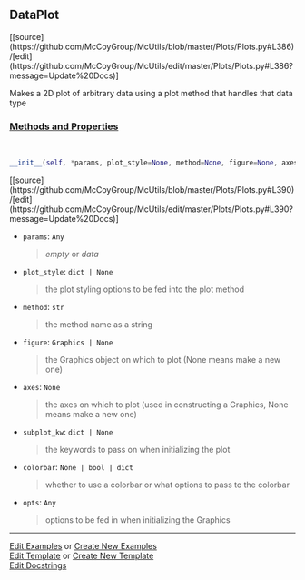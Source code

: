 ## <a id="McUtils.Plots.Plots.DataPlot">DataPlot</a> 
<div class="docs-source-link" markdown="1">
[[source](https://github.com/McCoyGroup/McUtils/blob/master/Plots/Plots.py#L386)/[edit](https://github.com/McCoyGroup/McUtils/edit/master/Plots/Plots.py#L386?message=Update%20Docs)]
</div>

Makes a 2D plot of arbitrary data using a plot method that handles that data type

<div class="collapsible-section">
 <div class="collapsible-section collapsible-section-header" markdown="1">
 
### <a class="collapse-link" data-toggle="collapse" href="#methods">Methods and Properties</a> <a class="float-right" data-toggle="collapse" href="#methods"><i class="fa fa-chevron-down"></i></a>

 </div>
 <div class="collapsible-section collapsible-section-body collapse" id="methods" markdown="1">

<a id="McUtils.Plots.Plots.DataPlot.__init__" class="docs-object-method">&nbsp;</a> 
```python
__init__(self, *params, plot_style=None, method=None, figure=None, axes=None, subplot_kw=None, colorbar=None, **opts): 
```
<div class="docs-source-link" markdown="1">
[[source](https://github.com/McCoyGroup/McUtils/blob/master/Plots/Plots.py#L390)/[edit](https://github.com/McCoyGroup/McUtils/edit/master/Plots/Plots.py#L390?message=Update%20Docs)]
</div>


- `params`: `Any`
    >_empty_ or _data_
- `plot_style`: `dict | None`
    >the plot styling options to be fed into the plot method
- `method`: `str`
    >the method name as a string
- `figure`: `Graphics | None`
    >the Graphics object on which to plot (None means make a new one)
- `axes`: `None`
    >the axes on which to plot (used in constructing a Graphics, None means make a new one)
- `subplot_kw`: `dict | None`
    >the keywords to pass on when initializing the plot
- `colorbar`: `None | bool | dict`
    >whether to use a colorbar or what options to pass to the colorbar
- `opts`: `Any`
    >options to be fed in when initializing the Graphics

 </div>
</div>




___

[Edit Examples](https://github.com/McCoyGroup/McUtils/edit/gh-pages/ci/examples/McUtils/Plots/Plots/DataPlot.md) or 
[Create New Examples](https://github.com/McCoyGroup/McUtils/new/gh-pages/?filename=ci/examples/McUtils/Plots/Plots/DataPlot.md) <br/>
[Edit Template](https://github.com/McCoyGroup/McUtils/edit/gh-pages/ci/docs/McUtils/Plots/Plots/DataPlot.md) or 
[Create New Template](https://github.com/McCoyGroup/McUtils/new/gh-pages/?filename=ci/docs/templates/McUtils/Plots/Plots/DataPlot.md) <br/>
[Edit Docstrings](https://github.com/McCoyGroup/McUtils/edit/master/Plots/Plots.py#L386?message=Update%20Docs)